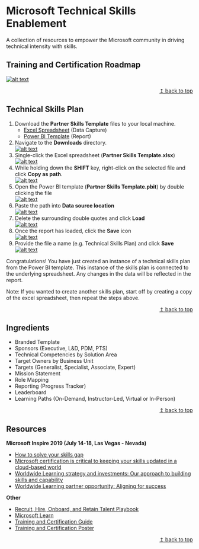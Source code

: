 # Microsoft Technical Skills Enablement
A collection of resources to empower the Microsoft community in driving technical intensity with skills.

## Training and Certification Roadmap
[![alt text](images/img-training-cert-roadmap.png "Training and Certification Roadmap")](../../raw/master/images/img-training-cert-roadmap.png) 

<div align="right"><a href="#microsoft-partner-technical-skills-enablement">↥ back to top</a></div>

## Technical Skills Plan
1. Download the **Partner Skills Template** files to your local machine.  
   * [Excel Spreadsheet](../../raw/master/files/Partner%20Skills%20Template.xlsx) (Data Capture)
   * [Power BI Template](../../raw/master/files/Partner%20Skills%20Template.pbit) (Report)
2. Navigate to the **Downloads** directory.  
[![alt text](images/img-template-downloads-folder.png "Downloads")](../../raw/master/images/img-template-downloads-folder.png) 
3. Single-click the Excel spreadsheet (**Partner Skills Template.xlsx**)  
[![alt text](images/img-template-select-file.png "Downloads")](../../raw/master/images/img-template-select-file.png) 
4. While holding down the **SHIFT** key, right-click on the selected file and click **Copy as path**.  
[![alt text](images/img-template-copy-path.png "Downloads")](../../raw/master/images/img-template-copy-path.png) 
5. Open the Power BI template (**Partner Skills Template.pbit**) by double clicking the file  
[![alt text](images/img-template-open-pbit.png "Downloads")](../../raw/master/images/img-template-open-pbit.png) 
6. Paste the path into **Data source location**  
[![alt text](images/img-template-paste-path.png "Downloads")](../../raw/master/images/img-template-paste-path.png) 
7. Delete the surrounding double quotes and click **Load**  
[![alt text](images/img-template-delete-quotes.png "Downloads")](../../raw/master/images/img-template-delete-quotes.png) 
8. Once the report has loaded, click the **Save** icon  
[![alt text](images/img-template-save-pbix.png "Downloads")](../../raw/master/images/img-template-save-pbix.png) 
9. Provide the file a name (e.g. Technical Skills Plan) and click **Save**  
[![alt text](images/img-template-save-dialog.png "Downloads")](../../raw/master/images/img-template-save-dialog.png) 

Congratulations! You have just created an instance of a technical skills plan from the Power BI template. This instance of the skills plan is connected to the underlying spreadsheet. Any changes in the data will be reflected in the report.

Note: If you wanted to create another skills plan, start off by creating a copy of the excel spreadsheet, then repeat the steps above.

<div align="right"><a href="#microsoft-partner-technical-skills-enablement">↥ back to top</a></div>


## Ingredients
* Branded Template
* Sponsors (Executive, L&D, PDM, PTS)
* Technical Competencies by Solution Area
* Target Owners by Business Unit
* Targets (Generalist, Specialist, Associate, Expert)
* Mission Statement
* Role Mapping
* Reporting (Progress Tracker)
* Leaderboard
* Learning Paths (On-Demand, Instructor-Led, Virtual or In-Person)

<div align="right"><a href="#microsoft-partner-technical-skills-enablement">↥ back to top</a></div>

## Resources
**Microsoft Inspire 2019 (July 14-18, Las Vegas - Nevada)**  
* [How to solve your skills gap](https://myinspire.microsoft.com/sessions/7112d75b-f0c6-4f49-b369-939efe893102)
* [Microsoft certification is critical to keeping your skills updated in a cloud-based world](https://myinspire.microsoft.com/sessions/bb862e48-7249-4065-93a1-2771f29d1083)
* [Worldwide Learning strategy and investments: Our approach to building skills and capability](https://myinspire.microsoft.com/sessions/3fd9a6ff-5994-4eff-ba6c-0f4009e7fcd9)
* [Worldwide Learning partner opportunity: Aligning for success](https://myinspire.microsoft.com/sessions/78e45cba-2705-4701-8235-b4c554678eab)

**Other**
* [Recruit, Hire, Onboard, and Retain Talent Playbook](https://partner.microsoft.com/en-us/campaigns/recruit-hire-onboard-playbook)
* [Microsoft Learn](https://aka.ms/learn)
* [Training and Certification Guide](https://query.prod.cms.rt.microsoft.com/cms/api/am/binary/RWtQJJ)
* [Training and Certification Poster](https://query.prod.cms.rt.microsoft.com/cms/api/am/binary/RE2PjDI)

<div align="right"><a href="#microsoft-partner-technical-skills-enablement">↥ back to top</a></div>